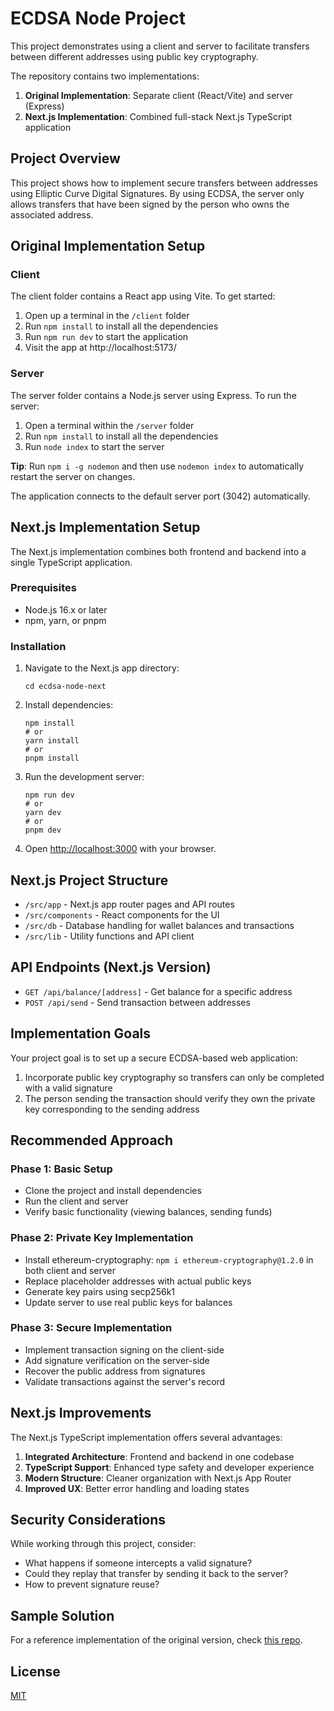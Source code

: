 # ECDSA Node Project

This project demonstrates using a client and server to facilitate transfers between different addresses using public key cryptography.

The repository contains two implementations:
1. **Original Implementation**: Separate client (React/Vite) and server (Express)
2. **Next.js Implementation**: Combined full-stack Next.js TypeScript application

## Project Overview

This project shows how to implement secure transfers between addresses using Elliptic Curve Digital Signatures. By using ECDSA, the server only allows transfers that have been signed by the person who owns the associated address.

## Original Implementation Setup

### Client

The client folder contains a React app using Vite. To get started:

1. Open up a terminal in the `/client` folder
2. Run `npm install` to install all the dependencies
3. Run `npm run dev` to start the application 
4. Visit the app at http://localhost:5173/

### Server

The server folder contains a Node.js server using Express. To run the server:

1. Open a terminal within the `/server` folder 
2. Run `npm install` to install all the dependencies 
3. Run `node index` to start the server

**Tip**: Run `npm i -g nodemon` and then use `nodemon index` to automatically restart the server on changes.

The application connects to the default server port (3042) automatically.

## Next.js Implementation Setup

The Next.js implementation combines both frontend and backend into a single TypeScript application.

### Prerequisites

- Node.js 16.x or later
- npm, yarn, or pnpm

### Installation

1. Navigate to the Next.js app directory:
   ```
   cd ecdsa-node-next
   ```

2. Install dependencies:
   ```
   npm install
   # or
   yarn install
   # or
   pnpm install
   ```

3. Run the development server:
   ```
   npm run dev
   # or
   yarn dev
   # or
   pnpm dev
   ```

4. Open [http://localhost:3000](http://localhost:3000) with your browser.

## Next.js Project Structure

- `/src/app` - Next.js app router pages and API routes
- `/src/components` - React components for the UI
- `/src/db` - Database handling for wallet balances and transactions
- `/src/lib` - Utility functions and API client

## API Endpoints (Next.js Version)

- `GET /api/balance/[address]` - Get balance for a specific address
- `POST /api/send` - Send transaction between addresses

## Implementation Goals

Your project goal is to set up a secure ECDSA-based web application:

1. Incorporate public key cryptography so transfers can only be completed with a valid signature
2. The person sending the transaction should verify they own the private key corresponding to the sending address

## Recommended Approach

### Phase 1: Basic Setup
- Clone the project and install dependencies
- Run the client and server
- Verify basic functionality (viewing balances, sending funds)

### Phase 2: Private Key Implementation
- Install ethereum-cryptography: `npm i ethereum-cryptography@1.2.0` in both client and server
- Replace placeholder addresses with actual public keys
- Generate key pairs using secp256k1
- Update server to use real public keys for balances

### Phase 3: Secure Implementation
- Implement transaction signing on the client-side
- Add signature verification on the server-side
- Recover the public address from signatures
- Validate transactions against the server's record

## Next.js Improvements

The Next.js TypeScript implementation offers several advantages:

1. **Integrated Architecture**: Frontend and backend in one codebase
2. **TypeScript Support**: Enhanced type safety and developer experience
3. **Modern Structure**: Cleaner organization with Next.js App Router
4. **Improved UX**: Better error handling and loading states

## Security Considerations

While working through this project, consider:
- What happens if someone intercepts a valid signature?
- Could they replay that transfer by sending it back to the server?
- How to prevent signature reuse?

## Sample Solution

For a reference implementation of the original version, check [this repo](https://github.com/AlvaroLuken/exchange-secp256k1).

## License

[MIT](LICENSE)